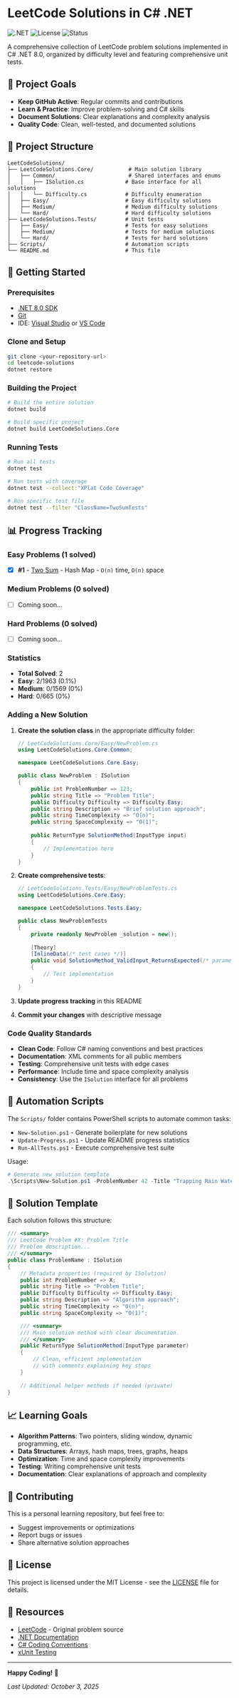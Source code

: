 ﻿# LeetCode Solutions in C# .NET

![.NET](https://img.shields.io/badge/.NET-8.0-blue)
![License](https://img.shields.io/badge/license-MIT-green)
![Status](https://img.shields.io/badge/status-active-brightgreen)

A comprehensive collection of LeetCode problem solutions implemented in C# .NET 8.0, organized by difficulty level and featuring comprehensive unit tests.

## 🎯 Project Goals

- **Keep GitHub Active**: Regular commits and contributions
- **Learn & Practice**: Improve problem-solving and C# skills
- **Document Solutions**: Clear explanations and complexity analysis
- **Quality Code**: Clean, well-tested, and documented solutions

## 📁 Project Structure

```
LeetCodeSolutions/
├── LeetCodeSolutions.Core/           # Main solution library
│   ├── Common/                       # Shared interfaces and enums
│   │   ├── ISolution.cs             # Base interface for all solutions
│   │   └── Difficulty.cs            # Difficulty enumeration
│   ├── Easy/                        # Easy difficulty solutions
│   ├── Medium/                      # Medium difficulty solutions
│   └── Hard/                        # Hard difficulty solutions
├── LeetCodeSolutions.Tests/         # Unit tests
│   ├── Easy/                        # Tests for easy solutions
│   ├── Medium/                      # Tests for medium solutions
│   └── Hard/                        # Tests for hard solutions
├── Scripts/                         # Automation scripts
└── README.md                        # This file
```

## 🚀 Getting Started

### Prerequisites

- [.NET 8.0 SDK](https://dotnet.microsoft.com/download/dotnet/8.0)
- [Git](https://git-scm.com/)
- IDE: [Visual Studio](https://visualstudio.microsoft.com/) or [VS Code](https://code.visualstudio.com/)

### Clone and Setup

```bash
git clone <your-repository-url>
cd leetcode-solutions
dotnet restore
```

### Building the Project

```bash
# Build the entire solution
dotnet build

# Build specific project
dotnet build LeetCodeSolutions.Core
```

### Running Tests

```bash
# Run all tests
dotnet test

# Run tests with coverage
dotnet test --collect:"XPlat Code Coverage"

# Run specific test file
dotnet test --filter "ClassName=TwoSumTests"
```

## 📊 Progress Tracking

### Easy Problems (1 solved)
- [x] **#1** - [Two Sum](LeetCodeSolutions.Core/Easy/TwoSum.cs) - Hash Map - `O(n)` time, `O(n)` space

### Medium Problems (0 solved)
- [ ] Coming soon...

### Hard Problems (0 solved)
- [ ] Coming soon...

### Statistics
- **Total Solved**: 2
- **Easy**: 2/1963 (0.1%)
- **Medium**: 0/1569 (0%)
- **Hard**: 0/665 (0%)
### Adding a New Solution

1. **Create the solution class** in the appropriate difficulty folder:
   ```csharp
   // LeetCodeSolutions.Core/Easy/NewProblem.cs
   using LeetCodeSolutions.Core.Common;
   
   namespace LeetCodeSolutions.Core.Easy;
   
   public class NewProblem : ISolution
   {
       public int ProblemNumber => 123;
       public string Title => "Problem Title";
       public Difficulty Difficulty => Difficulty.Easy;
       public string Description => "Brief solution approach";
       public string TimeComplexity => "O(n)";
       public string SpaceComplexity => "O(1)";
       
       public ReturnType SolutionMethod(InputType input)
       {
           // Implementation here
       }
   }
   ```

2. **Create comprehensive tests**:
   ```csharp
   // LeetCodeSolutions.Tests/Easy/NewProblemTests.cs
   using LeetCodeSolutions.Core.Easy;
   
   namespace LeetCodeSolutions.Tests.Easy;
   
   public class NewProblemTests
   {
       private readonly NewProblem _solution = new();
       
       [Theory]
       [InlineData(/* test cases */)]
       public void SolutionMethod_ValidInput_ReturnsExpected(/* parameters */)
       {
           // Test implementation
       }
   }
   ```

3. **Update progress tracking** in this README
4. **Commit your changes** with descriptive message

### Code Quality Standards

- **Clean Code**: Follow C# naming conventions and best practices
- **Documentation**: XML comments for all public members
- **Testing**: Comprehensive unit tests with edge cases
- **Performance**: Include time and space complexity analysis
- **Consistency**: Use the `ISolution` interface for all problems

## 🔧 Automation Scripts

The `Scripts/` folder contains PowerShell scripts to automate common tasks:

- `New-Solution.ps1` - Generate boilerplate for new solutions
- `Update-Progress.ps1` - Update README progress statistics
- `Run-AllTests.ps1` - Execute comprehensive test suite

Usage:
```powershell
# Generate new solution template
.\Scripts\New-Solution.ps1 -ProblemNumber 42 -Title "Trapping Rain Water" -Difficulty Hard
```

## 🎨 Solution Template

Each solution follows this structure:

```csharp
/// <summary>
/// LeetCode Problem #X: Problem Title
/// Problem description...
/// </summary>
public class ProblemName : ISolution
{
    // Metadata properties (required by ISolution)
    public int ProblemNumber => X;
    public string Title => "Problem Title";
    public Difficulty Difficulty => Difficulty.Easy;
    public string Description => "Algorithm approach";
    public string TimeComplexity => "O(n)";
    public string SpaceComplexity => "O(1)";

    /// <summary>
    /// Main solution method with clear documentation.
    /// </summary>
    public ReturnType SolutionMethod(InputType parameter)
    {
        // Clean, efficient implementation
        // with comments explaining key steps
    }
    
    // Additional helper methods if needed (private)
}
```

## 📈 Learning Goals

- **Algorithm Patterns**: Two pointers, sliding window, dynamic programming, etc.
- **Data Structures**: Arrays, hash maps, trees, graphs, heaps
- **Optimization**: Time and space complexity improvements
- **Testing**: Writing comprehensive unit tests
- **Documentation**: Clear explanations of approach and complexity

## 🤝 Contributing

This is a personal learning repository, but feel free to:
- Suggest improvements or optimizations
- Report bugs or issues
- Share alternative solution approaches

## 📝 License

This project is licensed under the MIT License - see the [LICENSE](LICENSE) file for details.

## 🔗 Resources

- [LeetCode](https://leetcode.com/) - Original problem source
- [.NET Documentation](https://docs.microsoft.com/en-us/dotnet/)
- [C# Coding Conventions](https://docs.microsoft.com/en-us/dotnet/csharp/programming-guide/inside-a-program/coding-conventions)
- [xUnit Testing](https://xunit.net/)

---

**Happy Coding!** 🚀

*Last Updated: October 3, 2025*